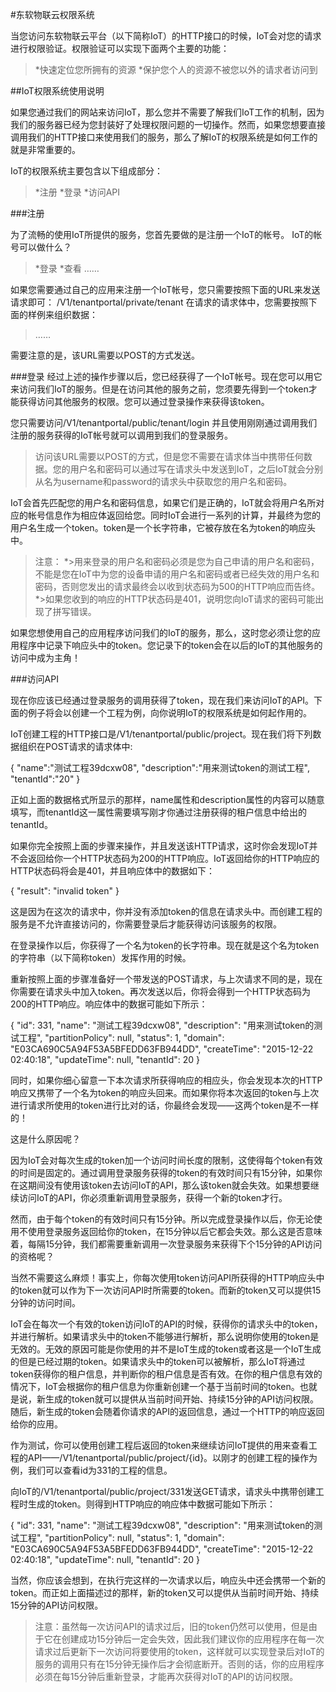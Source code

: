 #东软物联云权限系统

当您访问东软物联云平台（以下简称IoT）的HTTP接口的时候，IoT会对您的请求进行权限验证。权限验证可以实现下面两个主要的功能：

>*快速定位您所拥有的资源
>*保护您个人的资源不被您以外的请求者访问到

##IoT权限系统使用说明

如果您通过我们的网站来访问IoT，那么您并不需要了解我们IoT工作的机制，因为我们的服务器已经为您封装好了处理权限问题的一切操作。然而，如果您想要直接调用我们的HTTP接口来使用我们的服务，那么了解IoT的权限系统是如何工作的就是非常重要的。

IoT的权限系统主要包含以下组成部分：

>*注册
>*登录
>*访问API

###注册

为了流畅的使用IoT所提供的服务，您首先要做的是注册一个IoT的帐号。
IoT的帐号可以做什么？

>*登录
>*查看
……

如果您需要通过自己的应用来注册一个IoT帐号，您只需要按照下面的URL来发送请求即可：
/V1/tenantportal/private/tenant
在请求的请求体中，您需要按照下面的样例来组织数据：

>……

需要注意的是，该URL需要以POST的方式发送。


###登录
经过上述的操作步骤以后，您已经获得了一个IoT帐号。现在您可以用它来访问我们IoT的服务。但是在访问其他的服务之前，您须要先得到一个token才能获得访问其他服务的权限。您可以通过登录操作来获得该token。

您只需要访问/V1/tenantportal/public/tenant/login 并且使用刚刚通过调用我们注册的服务获得的IoT帐号就可以调用到我们的登录服务。
>访问该URL需要以POST的方式，但是您不需要在请求体当中携带任何数据。您的用户名和密码可以通过写在请求头中发送到IoT，之后IoT就会分别从名为username和password的请求头中获取您的用户名和密码。

IoT会首先匹配您的用户名和密码信息，如果它们是正确的，IoT就会将用户名所对应的帐号信息作为相应体返回给您。同时IoT会进行一系列的计算，并最终为您的用户名生成一个token。token是一个长字符串，它被存放在名为token的响应头中。

>注意：
*>用来登录的用户名和密码必须是您为自己申请的用户名和密码，不能是您在IoT中为您的设备申请的用户名和密码或者已经失效的用户名和密码，否则您发出的请求最终会以收到状态码为500的HTTP响应而告终。
*>如果您收到的响应的HTTP状态码是401，说明您向IoT请求的密码可能出现了拼写错误。

如果您想使用自己的应用程序访问我们的IoT的服务，那么，这时您必须让您的应用程序中记录下响应头中的token。您记录下的token会在以后的IoT的其他服务的访问中成为主角！

###访问API

现在你应该已经通过登录服务的调用获得了token，现在我们来访问IoT的API。下面的例子将会以创建一个工程为例，向你说明IoT的权限系统是如何起作用的。

IoT创建工程的HTTP接口是/V1/tenantportal/public/project。现在我们将下列数据组织在POST请求的请求体中:

{
"name":"测试工程39dcxw08",
"description":"用来测试token的测试工程",
"tenantId":"20"
}

正如上面的数据格式所显示的那样，name属性和description属性的内容可以随意填写，而tenantId这一属性需要填写刚才你通过注册获得的租户信息中给出的tenantId。

如果你完全按照上面的步骤来操作，并且发送该HTTP请求，这时你会发现IoT并不会返回给你一个HTTP状态码为200的HTTP响应。IoT返回给你的HTTP响应的HTTP状态码将会是401，并且响应体中的数据如下：

{
    "result": "invalid token"
}

这是因为在这次的请求中，你并没有添加token的信息在请求头中。而创建工程的服务是不允许直接访问的，你需要登录后才能获得访问该服务的权限。

在登录操作以后，你获得了一个名为token的长字符串。现在就是这个名为token的字符串（以下简称token）发挥作用的时候。

重新按照上面的步骤准备好一个带发送的POST请求，与上次请求不同的是，现在你需要在请求头中加入token。再次发送以后，你将会得到一个HTTP状态码为200的HTTP响应。响应体中的数据可能如下所示：

{
    "id": 331,
    "name": "测试工程39dcxw08",
    "description": "用来测试token的测试工程",
    "partitionPolicy": null,
    "status": 1,
    "domain": "E03CA690C5A94F53A5BFEDD63FB944DD",
    "createTime": "2015-12-22 02:40:18",
    "updateTime": null,
    "tenantId": 20
}

同时，如果你细心留意一下本次请求所获得响应的相应头，你会发现本次的HTTP响应又携带了一个名为token的响应头回来。而如果你将本次返回的token与上次进行请求所使用的token进行比对的话，你最终会发现——这两个token是不一样的！

这是什么原因呢？

因为IoT会对每次生成的token加一个访问时间长度的限制，这使得每个token有效的时间是固定的。通过调用登录服务获得的token的有效时间只有15分钟，如果你在这期间没有使用该token去访问IoT的API，那么该token就会失效。如果想要继续访问IoT的API，你必须重新调用登录服务，获得一个新的token才行。

然而，由于每个token的有效时间只有15分钟。所以完成登录操作以后，你无论使用不使用登录服务返回给你的token，在15分钟以后它都会失效。那么这是否意味着，每隔15分钟，我们都需要重新调用一次登录服务来获得下个15分钟的API访问的资格呢？

当然不需要这么麻烦！事实上，你每次使用token访问API所获得的HTTP响应头中的token就可以作为下一次访问API时所需要的token。而新的token又可以提供15分钟的访问时间。

IoT会在每次一个有效的token访问IoT的API的时候，获得你的请求头中的token，并进行解析。如果请求头中的token不能够进行解析，那么说明你使用的token是无效的。无效的原因可能是你使用的并不是IoT生成的token或者这是一个IoT生成的但是已经过期的token。如果请求头中的token可以被解析，那么IoT将通过token获得你的租户信息，并判断你的租户信息是否有效。在你的租户信息有效的情况下，IoT会根据你的租户信息为你重新创建一个基于当前时间的token。也就是说，新生成的token就可以提供从当前时间开始、持续15分钟的API访问权限。随后，新生成的token会随着你请求的API的返回信息，通过一个HTTP的响应返回给你的应用。

作为测试，你可以使用创建工程后返回的token来继续访问IoT提供的用来查看工程的API——/V1/tenantportal/public/project/{id}。以刚才的创建工程的操作为例，我们可以查看id为331的工程的信息。

向IoT的/V1/tenantportal/public/project/331发送GET请求，请求头中携带创建工程时生成的token。则得到HTTP响应的响应体中数据可能如下所示：

{
    "id": 331,
    "name": "测试工程39dcxw08",
    "description": "用来测试token的测试工程",
    "partitionPolicy": null,
    "status": 1,
    "domain": "E03CA690C5A94F53A5BFEDD63FB944DD",
    "createTime": "2015-12-22 02:40:18",
    "updateTime": null,
    "tenantId": 20
}

当然，你应该会想到，在执行完这样的一次请求以后，响应头中还会携带一个新的token。而正如上面描述过的那样，新的token又可以提供从当前时间开始、持续15分钟的API访问权限。

>注意：虽然每一次访问API的请求过后，旧的token仍然可以使用，但是由于它在创建成功15分钟后一定会失效，因此我们建议你的应用程序在每一次请求过后更新下一次访问将要使用的token，这样就可以实现登录后对IoT的服务的调用只有在15分钟无操作后才会彻底断开。否则的话，你的应用程序必须在每15分钟后重新登录，才能再次获得对IoT的API的访问权限。

